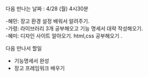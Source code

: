 다음 만나는 날짜 : 4/28 (월) 4시30분

-혜민: 장고 환경 설정 배워서 알려주기.<br>
-가령: 라이브러리 3개 공부해오고 기능 명세서 대략 작성해오기.<br>
-혜미: 디자인 사이트 알아오기. html,css 공부해오기 .<br>

다음 만나서 할일 

- 기능명세서 완성
- 장고 프레임워크 배우기 
